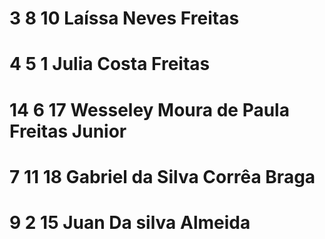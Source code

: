 # 3 8 10 Laíssa Neves Freitas
# 4 5 1 Julia Costa Freitas
# 14 6 17 Wesseley Moura de Paula Freitas Junior
# 7 11 18 Gabriel da Silva Corrêa Braga
# 9 2 15 Juan Da silva Almeida
